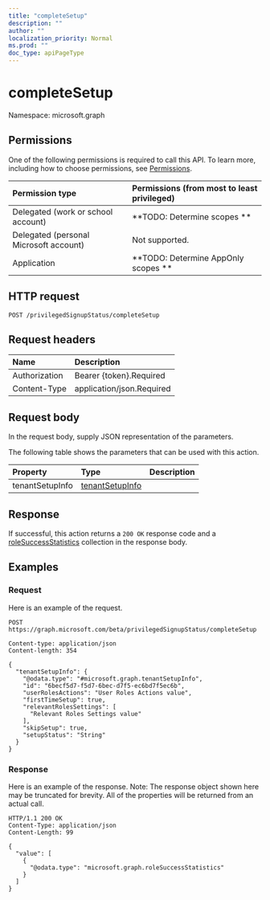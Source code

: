 ```yaml
---
title: "completeSetup"
description: ""
author: ""
localization_priority: Normal
ms.prod: ""
doc_type: apiPageType
---
```


# completeSetup

Namespace: microsoft.graph



## Permissions
One of the following permissions is required to call this API. To learn more, including how to choose permissions, see [Permissions](/concepts/permissions-reference.md).

|Permission type|Permissions (from most to least privileged)|
|:---|:---|
|Delegated (work or school account)|**TODO: Determine scopes **|
|Delegated (personal Microsoft account)|Not supported.|
|Application|**TODO: Determine AppOnly scopes **|

## HTTP request
<!-- {
  "blockType": "ignored"
}
-->
``` http
POST /privilegedSignupStatus/completeSetup
```

## Request headers
|Name|Description|
|:---|:---|
|Authorization|Bearer {token}.Required|
|Content-Type|application/json.Required|

## Request body
In the request body, supply JSON representation of the parameters.

The following table shows the parameters that can be used with this action.

|Property|Type|Description|
|:---|:---|:---|
|tenantSetupInfo|[tenantSetupInfo](../resources/tenantsetupinfo.md)||



## Response
If successful, this action returns a `200 OK` response code and a [roleSuccessStatistics](../resources/rolesuccessstatistics.md) collection in the response body.

## Examples

### Request
Here is an example of the request.
<!-- {
  "blockType": "request",
  "name": "privilegedsignupstatus_completesetup"
}
-->
``` http
POST https://graph.microsoft.com/beta/privilegedSignupStatus/completeSetup

Content-type: application/json
Content-length: 354

{
  "tenantSetupInfo": {
    "@odata.type": "#microsoft.graph.tenantSetupInfo",
    "id": "6becf5d7-f5d7-6bec-d7f5-ec6bd7f5ec6b",
    "userRolesActions": "User Roles Actions value",
    "firstTimeSetup": true,
    "relevantRolesSettings": [
      "Relevant Roles Settings value"
    ],
    "skipSetup": true,
    "setupStatus": "String"
  }
}
```

### Response
Here is an example of the response. Note: The response object shown here may be truncated for brevity. All of the properties will be returned from an actual call.
<!-- {
  "blockType": "response",
  "truncated": true,
  "@odata.type": "collection(microsoft.graph.rolesuccessstatistics)"
}
-->
``` http
HTTP/1.1 200 OK
Content-Type: application/json
Content-Length: 99

{
  "value": [
    {
      "@odata.type": "microsoft.graph.roleSuccessStatistics"
    }
  ]
}
```

